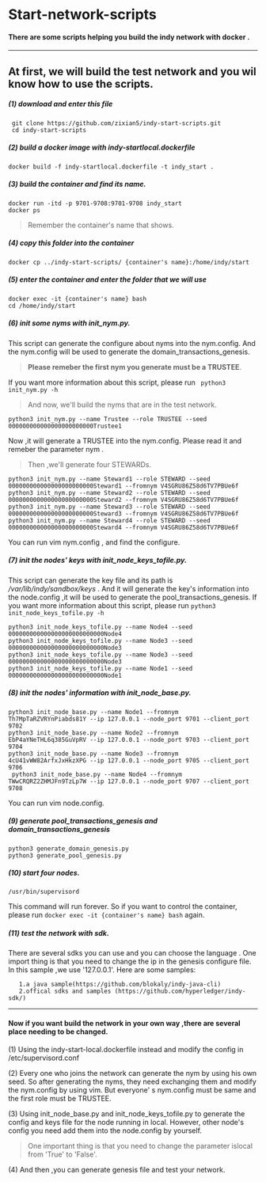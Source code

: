 # Start-network-scripts
#### There are some scripts helping you build the indy network with docker .
 ---
## At first, we will build the test network and you wil know how to use the scripts.

##### (1) **download and enter this file** 
```
 git clone https://github.com/zixian5/indy-start-scripts.git
 cd indy-start-scripts
```
##### (2) **build a docker image with indy-startlocal.dockerfile**
```
docker build -f indy-startlocal.dockerfile -t indy_start .
```
##### (3) **build  the container and find its name.**
```
docker run -itd -p 9701-9708:9701-9708 indy_start
docker ps 
```
>Remember the container's name that shows.
##### (4) **copy this folder into the container**
```
docker cp ../indy-start-scripts/ {container's name}:/home/indy/start
```
##### (5) **enter the container and enter the folder that we will use** 
```
docker exec -it {container's name} bash
cd /home/indy/start
```
##### (6) **init some nyms with init_nym.py.**
This script can generate the configure about nyms into the nym.config. And the nym.config will be used to generate the domain_transactions_genesis.

>**Please remeber the first nym you generate must be a TRUSTEE**.

If you want more information about this script, please run 
           ```  python3 init_nym.py -h   ```
           
>And now, we'll build the nyms that are in the test network.
```
python3 init_nym.py --name Trustee --role TRUSTEE --seed 000000000000000000000000Trustee1
```
 Now ,it will generate a TRUSTEE into the nym.config. Please read it and remeber the parameter nym .

>Then ,we'll generate four STEWARDs.

```
python3 init_nym.py --name Steward1 --role STEWARD --seed 000000000000000000000000Steward1 --fromnym V4SGRU86Z58d6TV7PBUe6f
python3 init_nym.py --name Steward2 --role STEWARD --seed 000000000000000000000000Steward2 --fromnym V4SGRU86Z58d6TV7PBUe6f
python3 init_nym.py --name Steward3 --role STEWARD --seed 000000000000000000000000Steward3 --fromnym V4SGRU86Z58d6TV7PBUe6f
python3 init_nym.py --name Steward4 --role STEWARD --seed 000000000000000000000000Steward4 --fromnym V4SGRU86Z58d6TV7PBUe6f
```
You can run vim nym.config , and find the configure.
##### (7) **init the nodes' keys with init_node_keys_tofile.py.**
This script can generate the key file and its path is */var/lib/indy/sandbox/keys* .
And it will generate the key's information into the node.config ,it will be used to generate the pool_transactions_genesis.
If you want more information about this script, please run
        ``` python3 init_node_keys_tofile.py -h ```
```
python3 init_node_keys_tofile.py --name Node4 --seed 000000000000000000000000000Node4
python3 init_node_keys_tofile.py --name Node3 --seed 000000000000000000000000000Node3
python3 init_node_keys_tofile.py --name Node3 --seed 000000000000000000000000000Node3
python3 init_node_keys_tofile.py --name Node1 --seed 000000000000000000000000000Node1
```
##### (8) **init the nodes' information with init_node_base.py.**
```
python3 init_node_base.py --name Node1 --fromnym Th7MpTaRZVRYnPiabds81Y --ip 127.0.0.1 --node_port 9701 --client_port 9702
python3 init_node_base.py --name Node2 --fromnym EbP4aYNeTHL6q385GuVpRV --ip 127.0.0.1 --node_port 9703 --client_port 9704
python3 init_node_base.py --name Node3 --fromnym 4cU41vWW82ArfxJxHkzXPG --ip 127.0.0.1 --node_port 9705 --client_port 9706 
 python3 init_node_base.py --name Node4 --fromnym TWwCRQRZ2ZHMJFn9TzLp7W --ip 127.0.0.1 --node_port 9707 --client_port 9708
```
You can run vim node.config.
##### (9) **generate pool_transactions_genesis and domain_transactions_genesis** 
```
python3 generate_domain_genesis.py 
python3 generate_pool_genesis.py 
```
##### (10) **start four nodes**.
```
/usr/bin/supervisord
```
This command will run forever. So if you want to control the container, please run ``` docker exec -it {container's name} bash ``` again.

##### (11) **test the network with sdk.**
There are several sdks you can use and you can choose the language .
One import thing is that you need to change the ip in the genesis configure file. In this sample ,we use '127.0.0.1'.
 Here are some samples:

       1.a java sample(https://github.com/blokaly/indy-java-cli)
       2.offical sdks and samples (https://github.com/hyperledger/indy-sdk/)
 ----
#### Now if you want build the network in your own way ,there are several place needing to be changed.
  (1) Using the indy-start-local.dockerfile instead and modify the  config in /etc/supervisord.conf 
 
(2) Every one who joins the network can generate the nym by using his own seed. So after generating the nyms, they need exchanging them and modify the nym.config by using vim. But everyone' s nym.config must be same and the first role must be TRUSTEE.
   
 (3) Using init_node_base.py and init_node_keys_tofile.py to generate the config and keys file for the node running in local. However, other node's config you need add them into the node.config by yourself.
>One important thing is that you need to change the parameter islocal from 'True' to 'False'.
   
  (4) And then ,you can generate genesis file and test your network.
